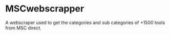 # MSCwebscrapper
A webscraper used to get the categories and sub categories of +1500 tools from MSC direct.
